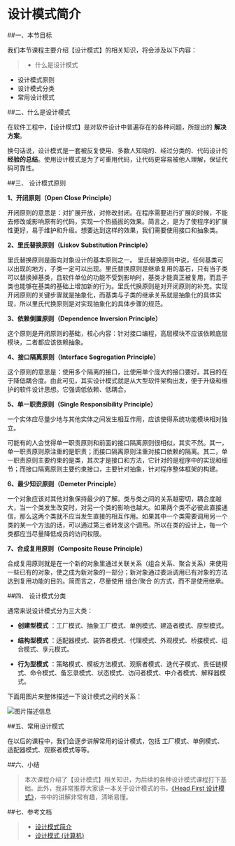 # 设计模式简介


##一、本节目标

我们本节课程主要介绍【设计模式】的相关知识，将会涉及以下内容：

> * 什么是设计模式
* 设计模式原则
* 设计模式分类
* 常用设计模式

##二、什么是设计模式

在软件工程中，【设计模式】是对软件设计中普遍存在的各种问题，所提出的 **解决方案**。

换句话说，设计模式是一套被反复使用、多数人知晓的、经过分类的、代码设计的 **经验的总结**。使用设计模式是为了可重用代码，让代码更容易被他人理解，保证代码可靠性。

##三、 设计模式原则

**1、开闭原则（Open Close Principle）**

开闭原则的意思是：对扩展开放，对修改封闭。在程序需要进行扩展的时候，不能去修改或影响原有的代码，实现一个热插拔的效果。简言之，是为了使程序的扩展性更好，易于维护和升级。想要达到这样的效果，我们需要使用接口和抽象类。

**2、里氏替换原则（Liskov Substitution Principle）**

里氏替换原则是面向对象设计的基本原则之一。 里氏替换原则中说，任何基类可以出现的地方，子类一定可以出现。里氏替换原则是继承复用的基石，只有当子类可以替换掉基类，且软件单位的功能不受到影响时，基类才能真正被复用，而且子类也能够在基类的基础上增加新的行为。里氏代换原则是对开闭原则的补充。实现开闭原则的关键步骤就是抽象化，而基类与子类的继承关系就是抽象化的具体实现，所以里氏代换原则是对实现抽象化的具体步骤的规范。

**3、依赖倒置原则（Dependence Inversion Principle）**

这个原则是开闭原则的基础，核心内容：针对接口编程，高层模块不应该依赖底层模块，二者都应该依赖抽象。

**4、接口隔离原则（Interface Segregation Principle）**

这个原则的意思是：使用多个隔离的接口，比使用单个庞大的接口要好。其目的在于降低耦合度。由此可见，其实设计模式就是从大型软件架构出发，便于升级和维护的软件设计思想。它强调低依赖、低耦合。

**5、单一职责原则（Single Responsibility Principle）**

一个实体应尽量少地与其他实体之间发生相互作用，应该使得系统功能模块相对独立。

可能有的人会觉得单一职责原则和前面的接口隔离原则很相似，其实不然。其一，单一职责原则原注重的是职责；而接口隔离原则注重对接口依赖的隔离。其二，单一职责原则主要约束的是类，其次才是接口和方法，它针对的是程序中的实现和细节；而接口隔离原则主要约束接口，主要针对抽象，针对程序整体框架的构建。

**6、最少知识原则（Demeter Principle）**

一个对象应该对其他对象保持最少的了解。类与类之间的关系越密切，耦合度越大，当一个类发生改变时，对另一个类的影响也越大。如果两个类不必彼此直接通信，那么这两个类就不应当发生直接的相互作用。如果其中一个类需要调用另一个类的某一个方法的话，可以通过第三者转发这个调用。所以在类的设计上，每一个类都应当尽量降低成员的访问权限。

**7、合成复用原则（Composite Reuse Principle）**

合成复用原则就是在一个新的对象里通过关联关系（组合关系、聚合关系）来使用一些已有的对象，使之成为新对象的一部分；新对象通过委派调用已有对象的方法达到复用功能的目的。简而言之，尽量使用 组合/聚合 的方式，而不是使用继承。

##四、 设计模式分类

通常来说设计模式分为三大类：

* **创建型模式** ：工厂模式、抽象工厂模式、单例模式、建造者模式、原型模式。

* **结构型模式** ：适配器模式、装饰者模式、代理模式、外观模式、桥接模式、组合模式、享元模式。

* **行为型模式** ：策略模式、模板方法模式、观察者模式、迭代子模式、责任链模式、命令模式、备忘录模式、状态模式、访问者模式、中介者模式、解释器模式。

下面用图片来整体描述一下设计模式之间的关系：

![图片描述信息](https://dn-anything-about-doc.qbox.me/userid46108labid863time1429495366116?watermark/1/image/aHR0cDovL3N5bC1zdGF0aWMucWluaXVkbi5jb20vaW1nL3dhdGVybWFyay5wbmc=/dissolve/60/gravity/SouthEast/dx/0/dy/10)

##五、常用设计模式

在以后的课程中，我们会逐步讲解常用的设计模式，包括 工厂模式、单例模式、适配器模式、观察者模式等等。

##六、小结

> 本次课程介绍了【设计模式】相关知识，为后续的各种设计模式课程打下基础。此外，我非常推荐大家读一本关于设计模式的书，[《Head First 设计模式》](http://book.douban.com/subject/2243615/)，书中的讲解非常有趣，清晰易懂。


##七、参考文档

> * [设计模式简介](http://www.w3cschool.cc/design-pattern/design-pattern-intro.html)
> * [设计模式 (计算机)](http://zh.wikipedia.org/zh/%E8%AE%BE%E8%AE%A1%E6%A8%A1%E5%BC%8F_(%E8%AE%A1%E7%AE%97%E6%9C%BA))

